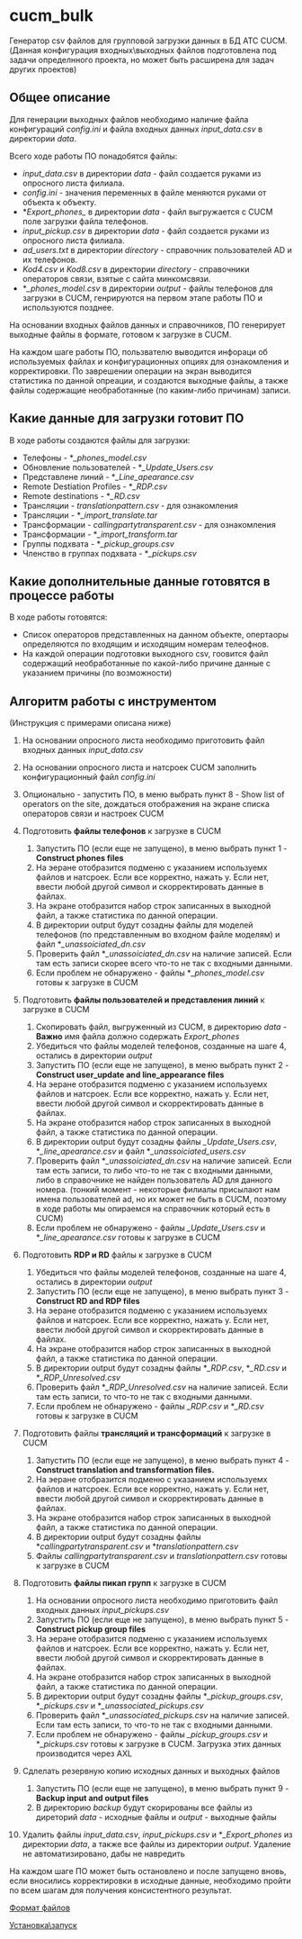 # cucm_bulk
Генератор csv файлов для групповой загрузки данных в БД АТС CUCM.
(Данная конфигурация входных\выходных файлов подготовлена под задачи определнного проекта, но может быть расширена для задач других проектов)

## Общее описание

Для генерации выходных файлов необходимо наличие файла конфигураций *config.ini* и 
файла входных данных *input_data.csv* в директории *data*.

Всего ходе работы ПО понадобятся файлы:

 - *input_data.csv* в директории *data*  - файл создается руками из опросного листа филиала. 
 - *config.ini* - значения переменных в файле меняются руками от объекта к объекту.
 - **Export_phones_* в директории *data* - файл выгружается с CUCM поле загрузки файла телефонов.
 - *input_pickup.csv* в директории *data* - файл создается руками из опросного листа филиала.
 - *ad_users.txt* в директории *directory* - справочник пользователей AD и их телефонов.
 - *Kod4.csv* и *Kod8.csv* в директории *directory* - справочники операторов связи, взятые с сайта минкомсвязи. 
 - **_phones_model.csv* в директории *output* - файлы телефонов для загрузки в CUCM,
 генрируются на первом этапе работы ПО и используются позднее.
 
 На основании входных файлов данных и справочников, ПО генерирует выходные файлы в формате, 
 готовом к загрузке в CUCM.
 
 На каждом шаге работы ПО, пользвателю выводится инфораци об используемых файлах и конфигурационных опциях для 
 ознакомления и корректировки. По заврешении операции на экран выводится статистика по данной опреации, 
 и создаются выходные файлы, а также файлы содержащие необработанные (по каким-либо причинам) записи.
 
## Какие данные для загрузки готовит ПО
 
 В ходе работы создаются файлы для загрузки:
 
  - Телефоны  - **_phones_model.csv* 
  - Обновление пользователей - **_Update_Users.csv*
  - Представлене линий - **_Line_apearance.csv*
  - Remote Destiation Profiles - **_RDP.csv*
  - Remote destinations - **_RD.csv*
  - Трансляции - *translationpattern.csv* - для ознакомления
  - Трансляции - **_import_translate.tar*
  - Трансформации - *callingpartytransparent.csv* - для ознакомления
  - Трансформации - **_import_transform.tar*
  - Группы подхвата - **_pickup_groups.csv*
  - Членство в группах подхвата - **_pickups.csv*
  
## Какие дополнительные данные готовятся в процессе работы
 
 В ходе работы готовятся:
 
  - Список операторов представленных на данном объекте, опертаоры определяются по входящим и исходящим номерам телеофнов.
  - На каждой операции подготовки выходного csv, гоовится файл содержащий необработанные по какой-либо причине данные с указанием причины (по возможности)
  
## Алгоритм работы с инструментом
 
 (Инструкция с примерами описана ниже)
 1. На основании опросного листа необходимо приготовить файл входных данных *input_data.csv*
 1. На основании опросного листа и натсроек CUCM заполнить конфигурационный файл *config.ini*
 1. Опционально - запустить ПО, в меню выбрать пункт 8 - Show list of operators on the site, дождаться отображения на экране списка операторов связи и настроек CUCM
 1. Подготовить **файлы телефонов** к загрузке в CUCM 
    1. Запустить ПО (если еще не запущено), в меню выбрать пункт 1 - **Construct phones files**
    1. На эеране отобразится подменю с указанием используемх файлов и натсроек. Если все корректно, нажать y.  Если нет, ввести любой другой символ и скорректировать данные в файлах.
    1. На экране отобразится набор строк записанных в выходной файл, а также статистика по данной операции.
    1. В директории output будут созадны файлы для моделей телефонов (по представленным во входном файле моделям) и файл **_unassoiciated_dn.csv*
    1. Проверить файл **_unassoiciated_dn.csv* на наличие записей. Если там есть записи скорее всего что-то не так с входными данными.
    1. Если проблем не обнаружено - файлы **_phones_model.csv* готовы к загрузке в CUCM
    
    
 1. Подготовить **файлы пользователей и представления линий** к загрузке в CUCM
    1. Скопировать файл, выгруженный из CUCM, в директорию *data* - **Важно** имя файла должно содержать *Export_phones*
    1. Убедиться что файлы моделей телефонов, созданные на шаге 4, остались в директории *output*
    1. Запустить ПО (если еще не запущено), в меню выбрать пункт 2 - **Construct user_update and line_appearance files**
    1. На эеране отобразится подменю с указанием используемх файлов и натсроек. Если все корректно, нажать y.  Если нет, ввести любой другой символ и скорректировать данные в файлах.
    1. На экране отобразится набор строк записанных в выходной файл, а также статистика по данной операции.
    1. В директории output будут созадны файлы *_Update_Users.csv*, **_line_apearance.csv* и файл **_unassoiciated_users.csv*
    1. Проверить файл **_unassoiciated_dn.csv* на наличие записей. Если там есть записи, то либо что-то не так с входными данными, либо в справочнике не найден пользователь AD для данного номера. (тонкий момент - некоторые филиалы присылают нам имена пользователей ad, но их может не быть в CUCM, поэтому в ходе работы мы опираемся на справочник который есть в CUCM)
    1. Если проблем не обнаружено - файлы *_Update_Users.csv* и **_line_apearance.csv* готовы к загрузке в CUCM
 
 1. Подготовить **RDP и RD** файлы к загрузке в CUCM
    1. Убедиться что файлы моделей телефонов, созданные на шаге 4, остались в директории *output*
    1. Запустить ПО (если еще не запущено), в меню выбрать пункт 3 - **Construct RD and RDP files**
    1. На эеране отобразится подменю с указанием используемх файлов и натсроек. Если все корректно, нажать y.  Если нет, ввести любой другой символ и скорректировать данные в файлах.
    1. На экране отобразится набор строк записанных в выходной файл, а также статистика по данной операции.
    1. В директории output будут созадны файлы **_RDP.csv*, **_RD.csv* и **_RDP_Unresolved.csv*
    1. Проверить файл **_RDP_Unresolved.csv* на наличие записей. Если там есть записи, то что-то не так с входными данными.
    1. Если проблем не обнаружено - файлы *_RDP.csv* и **_RD.csv* готовы к загрузке в CUCM
 
 1. Подготовить файлы **трансляций и трансформаций** к загрузке в CUCM
    1. Запустить ПО (если еще не запущено), в меню выбрать пункт 4 - **Construct translation and transformation files.**
    1. На эеране отобразится подменю с указанием используемх файлов и натсроек. Если все корректно, нажать y.  Если нет, ввести любой другой символ и скорректировать данные в файлах.
    1. На экране отобразится набор строк записанных в выходной файл, а также статистика по данной операции.
    1. В директории output будут созадны файлы **callingpartytransparent.csv* и **translationpattern.csv* 
    1. Файлы *callingpartytransparent.csv* и *translationpattern.csv*  готовы к загрузке в CUCM
 
 1. Подготовить **файлы пикап групп** к загрузке в CUCM
    1. На основании опросного листа необходимо приготовить файл входных данных *input_pickups.csv*
    1. Запустить ПО (если еще не запущено), в меню выбрать пункт 5 - **Construct pickup group files**
    1. На эеране отобразится подменю с указанием используемх файлов и натсроек. Если все корректно, нажать y.  Если нет, ввести любой другой символ и скорректировать данные в файлах.
    1. На экране отобразится набор строк записанных в выходной файл, а также статистика по данной операции.
    1. В директории output будут созадны файлы **_pickup_groups.csv*, **_pickups.csv* и **_unassociated_pickups.csv*
    1. Проверить файл **_unassociated_pickups.csv* на наличие записей. Если там есть записи, то что-то не так с входными данными.
    1. Если проблем не обнаружено - файлы *_pickup_groups.csv* и **_pickups.csv* готовы к загрузке в CUCM. Загрузка этих данных производится через AXL
 
 1. Сдлелать резервную копию исходных данных и выходных файлов
    1. Запустить ПО (если еще не запущено), в меню выбрать пункт 9 - **Backup input and output files**
    1. В директорию *backup* будут скорированы все файлы из диреторий *data* - исходные файлы и *output* - выходные файлы  
 
 1. Удалить файлы *input_data.csv*, *input_pickups.csv* и **_Export_phones* из директории *data*, а также все файлы из директории *output*. Удаление не автоматизировано, дабы не навредить
 
 На каждом шаге ПО может быть остановлено и после запущено вновь, если вносились корректировки в исходные данные, необходимо пройти по всем шагам для получения консистентного результат. 
 
 [Формат файлов](./docs/file_format.md)
 
 [Установка\запуск](./docs/install.md)
 